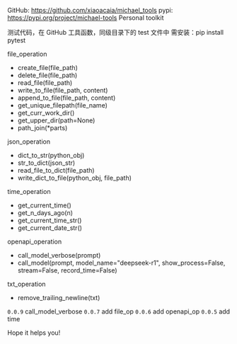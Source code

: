 GitHub: https://github.com/xiaoacaia/michael_tools
pypi: https://pypi.org/project/michael-tools
Personal toolkit

测试代码，在 GitHub 工具函数，同级目录下的 test 文件中
需安装：pip install pytest

file_operation
- create_file(file_path)
- delete_file(file_path)
- read_file(file_path)
- write_to_file(file_path, content)
- append_to_file(file_path, content)
- get_unique_filepath(file_name)
- get_curr_work_dir()
- get_upper_dir(path=None)
- path_join(*parts)

json_operation
- dict_to_str(python_obj)
- str_to_dict(json_str)
- read_file_to_dict(file_path)
- write_dict_to_file(python_obj, file_path)

time_operation
- get_current_time()
- get_n_days_ago(n)
- get_current_time_str()
- get_current_date_str()

openapi_operation
- call_model_verbose(prompt)
- call_model(prompt, model_name="deepseek-r1", show_process=False, stream=False, record_time=False)

txt_operation
- remove_trailing_newline(txt)

`0.0.9` call_model_verbose
`0.0.7` add file_op
`0.0.6` add openapi_op
`0.0.5` add time

Hope it helps you!
